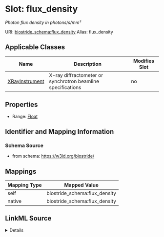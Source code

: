 

# Slot: flux_density 


_Photon flux density in photons/s/mm²_





URI: [biostride_schema:flux_density](https://w3id.org/biostride/schema/flux_density)
Alias: flux_density

<!-- no inheritance hierarchy -->





## Applicable Classes

| Name | Description | Modifies Slot |
| --- | --- | --- |
| [XRayInstrument](XRayInstrument.md) | X-ray diffractometer or synchrotron beamline specifications |  no  |






## Properties

* Range: [Float](Float.md)




## Identifier and Mapping Information






### Schema Source


* from schema: https://w3id.org/biostride/




## Mappings

| Mapping Type | Mapped Value |
| ---  | ---  |
| self | biostride_schema:flux_density |
| native | biostride_schema:flux_density |




## LinkML Source

<details>
```yaml
name: flux_density
description: Photon flux density in photons/s/mm²
from_schema: https://w3id.org/biostride/
rank: 1000
alias: flux_density
owner: XRayInstrument
domain_of:
- XRayInstrument
range: float

```
</details>